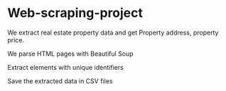 # Web-scraping-project

We extract real estate property data and get Property address, property price. 

We parse HTML pages with Beautiful Soup

Extract elements with unique identifiers

Save the extracted data in CSV files

